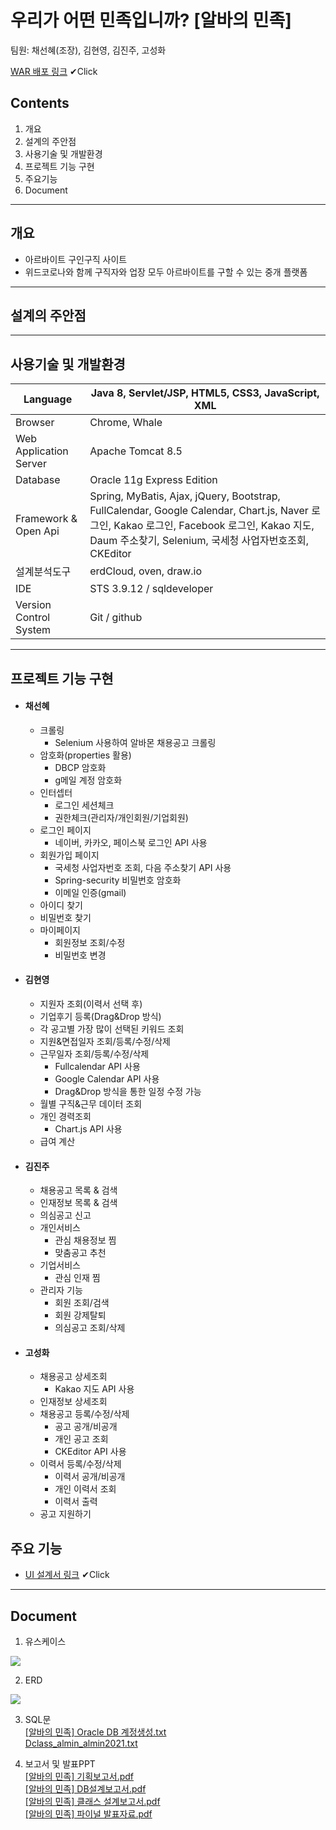 # 우리가 어떤 민족입니까? [알바의 민족]
팀원: 채선혜(조장), 김현영, 김진주, 고성화

[WAR 배포 링크](http://112.221.156.36:8090/almin) ✔Click

## Contents 
1. 개요
2. 설계의 주안점
3. 사용기술 및 개발환경
4. 프로젝트 기능 구현
5. 주요기능
6. Document
***
## 개요
* 아르바이트 구인구직 사이트 
* 위드코로나와 함께 구직자와 업장 모두 아르바이트를 구할 수 있는 중개 플랫폼
***
## 설계의 주안점
***
## 사용기술 및 개발환경

Language | Java 8, Servlet/JSP, HTML5, CSS3, JavaScript, XML 
------------ | ------------- 
Browser | Chrome, Whale 
Web Application Server | Apache Tomcat 8.5
Database|Oracle 11g Express Edition
Framework & Open Api|Spring, MyBatis, Ajax, jQuery, Bootstrap, FullCalendar, Google Calendar, Chart.js, Naver 로그인, Kakao 로그인, Facebook 로그인, Kakao 지도, Daum 주소찾기, Selenium, 국세청 사업자번호조회, CKEditor
설계분석도구|erdCloud, oven, draw.io
IDE|STS 3.9.12 / sqldeveloper
Version Control System|Git / github
***
## 프로젝트 기능 구현

* #### 채선혜
  *  크롤링
      * Selenium 사용하여 알바몬 채용공고 크롤링 
  * 암호화(properties 활용)
     * DBCP 암호화
     * g메일 계정 암호화
  * 인터셉터
    * 로그인 세션체크
    * 권한체크(관리자/개인회원/기업회원) 
  * 로그인 페이지
    * 네이버, 카카오, 페이스북 로그인 API 사용
  * 회원가입 페이지
    * 국세청 사업자번호 조회, 다음 주소찾기 API 사용
    * Spring-security 비밀번호 암호화
    * 이메일 인증(gmail)
  * 아이디 찾기
  * 비밀번호 찾기
  * 마이페이지
    * 회원정보 조회/수정
    * 비밀번호 변경
* #### 김현영
  * 지원자 조회(이력서 선택 후)
  * 기업후기 등록(Drag&Drop 방식)
  * 각 공고별 가장 많이 선택된 키워드 조회
  * 지원&면접일자 조회/등록/수정/삭제
  * 근무일자 조회/등록/수정/삭제
     * Fullcalendar API 사용
     * Google Calendar API 사용
     * Drag&Drop 방식을 통한 일정 수정 가능
  * 월별 구직&근무 데이터 조회
  * 개인 경력조회
     * Chart.js API 사용
  * 급여 계산
* #### 김진주
  * 채용공고 목록 & 검색
  * 인재정보 목록 & 검색
  * 의심공고 신고
  * 개인서비스
    * 관심 채용정보 찜
    * 맞춤공고 추천
  * 기업서비스
    * 관심 인재 찜
  * 관리자 기능
    * 회원 조회/검색
    * 회원 강제탈퇴
    * 의심공고 조회/삭제
*  #### 고성화
    *  채용공고 상세조회
        * Kakao 지도 API 사용  
    *  인재정보 상세조회
    *  채용공고 등록/수정/삭제
        * 공고 공개/비공개  
        * 개인 공고 조회
        * CKEditor API 사용  
    *  이력서 등록/수정/삭제
       * 이력서 공개/비공개  
       * 개인 이력서 조회
       * 이력서 출력
    *  공고 지원하기
## 주요 기능
* [UI 설계서 링크](https://xd.adobe.com/view/186c059a-7392-4abf-a66d-e19bbca9ee3b-4d3f/) ✔Click
***
## Document
1. 유스케이스
<img src="https://user-images.githubusercontent.com/89828294/147045092-4e5bef5f-b9e0-4e48-86c2-a42d8f2e41eb.png">

2. ERD
<img src="https://user-images.githubusercontent.com/89828294/147045496-4f8b6c82-3aa0-440f-96e2-7b5ae9a02559.png">

3. SQL문  
[[알바의 민족] Oracle DB 계정생성.txt](https://github.com/Seonhea/AlMin/files/7760540/Oracle.DB.txt)  
[Dclass_almin_almin2021.txt](https://github.com/Seonhea/AlMin/files/7760493/Dclass_almin_almin2021.txt)

4. 보고서 및 발표PPT  
[[알바의 민족] 기획보고서.pdf](https://github.com/Seonhea/AlMin/files/7760484/default.pdf)  
[[알바의 민족] DB설계보고서.pdf](https://github.com/Seonhea/AlMin/files/7760485/DB.pdf)  
[[알바의 민족] 클래스 설계보고서.pdf](https://github.com/Seonhea/AlMin/files/7760486/default.pdf)  
[[알바의 민족] 파이널 발표자료.pdf](https://github.com/Seonhea/AlMin/files/7760479/default.pdf)


